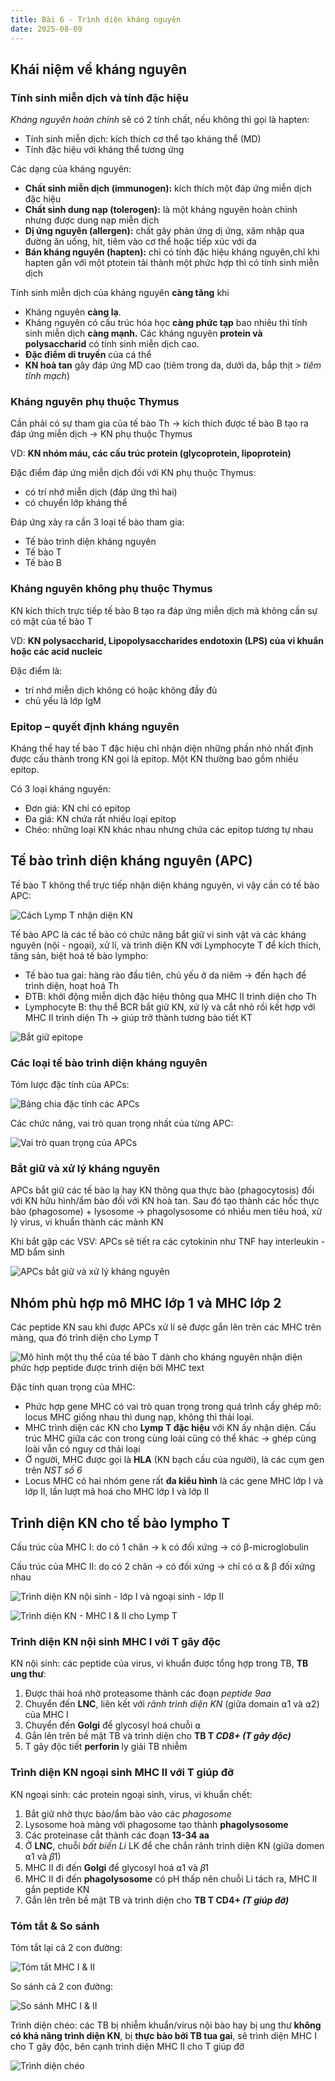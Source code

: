 ```yaml
---
title: Bài 6 - Trình diện kháng nguyên
date: 2025-08-09
---
```


## Khái niệm về kháng nguyên

### Tính sinh miễn dịch và tính đặc hiệu

*Kháng nguyên hoàn chỉnh* sẽ có 2 tính chất, nếu không thì gọi là hapten:

- Tính sinh miễn dịch: kích thích cơ thể tạo kháng thể (MD)
- Tính đặc hiệu với kháng thể tương ứng

Các dạng của kháng nguyên:

- **Chất sinh miễn dịch (immunogen):** kích thích một đáp ứng miễn dịch đặc hiệu
- **Chất sinh dung nạp (tolerogen):** là một kháng nguyên hoàn chỉnh nhưng được dung nạp miễn dịch
- **Dị ứng nguyên (allergen):** chất gây phản ứng dị ứng, xâm nhập qua đường ăn uống, hít, tiêm vào cơ thể hoặc tiếp xúc với da
- **Bán kháng nguyên (hapten):** chỉ có tính đặc hiệu kháng nguyên,chỉ khi hapten gắn với một ptotein tải thành một phức hợp thì có tính sinh miễn dịch

Tính sinh miễn dịch của kháng nguyên **càng tăng** khi

- Kháng nguyên **càng lạ**.
- Kháng nguyên có cấu trúc hóa học **càng phức tạp** bao nhiêu thì tính sinh miễn dịch **càng mạnh.** Các kháng nguyên **protein và polysaccharid** có tính sinh miễn dịch cao.
- **Đặc điểm di truyền** của cá thể
- **KN hoà tan** gây đáp ứng MD cao (tiêm trong da, dưới da, bắp thịt *> tiêm tĩnh mạch*)

### Kháng nguyên phụ thuộc Thymus

Cần phải có sự tham gia của tế bào Th → kích thích được tế bào B tạo ra đáp ứng miễn dịch → KN phụ thuộc Thymus

VD: **KN nhóm máu, các cấu trúc protein (glycoprotein, lipoprotein)**

Đặc điểm đáp ứng miễn dịch đối với KN phụ thuộc Thymus:

- có trí nhớ miễn dịch (đáp ứng thì hai)
- có chuyển lớp kháng thể

Đáp ứng xảy ra cần 3 loại tế bào tham gia:

- Tế bào trình diện kháng nguyên
- Tế bào T
- Tế bào B

### Kháng nguyên không phụ thuộc Thymus

KN kích thích trực tiếp tế bào B tạo ra đáp ứng miễn dịch mà không cần sự có mặt của tế bào T

VD: **KN polysaccharid, Lipopolysaccharides endotoxin (LPS) của vi khuẩn hoặc các acid nucleic**

Đặc điểm là:

- trí nhớ miễn dịch không có hoặc không đầy đủ
- chủ yếu là lớp IgM

### Epitop – quyết định kháng nguyên

Kháng thể hay tế bào T đặc hiệu chỉ nhận diện những phần nhỏ nhất định được cấu thành trong KN gọi là epitop. Một KN thường bao gồm nhiều epitop.

Có 3 loại kháng nguyên:

- Đơn giá: KN chỉ có epitop
- Đa giá: KN chứa rất nhiều loại epitop
- Chéo: những loại KN khác nhau nhưng chứa các epitop tương tự nhau

## Tế bào trình diện kháng nguyên (APC)

Tế bào T không thể trực tiếp nhận diện kháng nguyên, vì vậy cần có tế bào APC:

![Cách Lymp T nhận diện KN](/y2/mddc/6-nhandien-kn.png)

Tế bào APC là các tế bào có chức năng bắt giữ vi sinh vật và các kháng nguyên (nội - ngoại), xử lí, và trình diện KN với Lymphocyte T để kích thích, tăng sản, biệt hoá tế bào lympho:

- Tế bào tua gai: hàng rào đầu tiên, chủ yếu ở da niêm -> đến hạch để trình diện, hoạt hoá Th
- ĐTB: khởi động miễn dịch đặc hiệu thông qua MHC II trình diện cho Th
- Lymphocyte B: thụ thể BCR bắt giữ KN, xử lý và cắt nhỏ rồi kết hợp với MHC II trình diện Th -> giúp trở thành tương bào tiết KT

![Bắt giữ epitope](/y2/mddc/6-1.png)

### Các loại tế bào trình diện kháng nguyên

Tóm lược đặc tính của APCs:

![Bảng chia đặc tính các APCs](/y2/mddc/6-dactinh-apcs.png)

Các chức năng, vai trò quan trọng nhất của từng APC:

![Vai trò quan trọng của APCs](/y2/mddc/6-vaitro-apcs.png)

### Bắt giữ và xử lý kháng nguyên

APCs bắt giữ các tế bào lạ hay KN thông qua thực bào (phagocytosis) đối với KN hữu hình/ẩm bào đối với KN hoà tan. Sau đó tạo thành các hốc thực bào (phagosome) + lysosome -> phagolysosome có nhiều men tiêu hoá, xử lý virus, vi khuẩn thành các mảnh KN

Khi bắt gặp các VSV: APCs sẽ tiết ra các cytokinin như TNF hay interleukin - MD bẩm sinh

![APCs bắt giữ và xử lý kháng nguyên](/y2/mddc/6-apcs.png)

## Nhóm phù hợp mô MHC lớp 1 và MHC lớp 2

Các peptide KN sau khi được APCs xử lí sẽ được gắn lên trên các MHC trên màng, qua đó trình diện cho Lymp T

![Mô hình một thụ thể của tế bào T dành cho kháng nguyên nhận diện phức hợp peptide được trình diện bởi MHC text](/y2/mddc/6-apcs-kn-t.png)

Đặc tính quan trọng của MHC:

- Phức hợp gene MHC có vai trò quan trọng trong quá trình cấy ghép mô: locus MHC giống nhau thì dung nạp, không thì thải loại.
- MHC trình diện các KN cho **Lymp T đặc hiệu** với KN ấy nhận diện. Cấu trúc MHC giữa các con trong cùng loài cũng có thể khác -> ghép cùng loài vẫn có nguy cơ thải loại
- Ở người, MHC được gọi là **HLA** (KN bạch cầu của người), là các cụm gen trên *NST số 6*
- Locus MHC có hai nhóm gene rất **đa kiểu hình** là các gene MHC lớp I và lớp II, lần lượt mã hoá cho MHC lớp I và lớp II

## Trình diện KN cho tế bào lympho T

Cấu trúc của MHC I: do có 1 chân -> k có đối xứng -> có β-microglobulin

Cấu trúc của MHC II: do có 2 chân ->  có đối xứng -> chỉ có α & β đối xứng nhau


![Trình diện KN nội sinh - lớp I và ngoại sinh - lớp II](/y2/mddc/6-tdkn-noi-ngoai.png)

![Trình diện KN - MHC I & II cho Lymp T](/y2/mddc/6-tdkn-t.png)

### Trình diện KN nội sinh MHC I với T gây độc

KN nội sinh: các peptide của virus, vi khuẩn được tổng hợp trong TB, **TB ung thư**:

1. Được thái hoá nhờ proteasome thành các đoạn *peptide 9aa*
2. Chuyển đến **LNC**, liên kết với *rãnh trình diện KN* (giữa domain ⍺1 và ⍺2) của MHC I
3. Chuyển đến **Golgi** để glycosyl hoá chuỗi ⍺
4. Gắn lên trên bề mặt TB và trình diện cho **TB T *CD8+ (T gây độc)***
5. T gây độc tiết **perforin** ly giải TB nhiễm

### Trình diện KN ngoại sinh MHC II với T giúp đỡ

KN ngoại sinh: các protein ngoại sinh, virus, vi khuẩn chết:

1. Bắt giữ nhờ thực bào/ẩm bào vào các *phagosome*
2. Lysosome hoà màng với phagosome tạo thành **phagolysosome**
3. Các proteinase cắt thành các đoạn **13-34 aa**
4. Ở **LNC**, chuỗi *bất biến Li* LK để che chắn rãnh trình diện KN (giữa domen ⍺1 và 𝛽1)
5. MHC II đi đến **Golgi** để glycosyl hoá ⍺1 và 𝛽1
6. MHC II đi đến **phagolysosome** có pH thấp nên chuỗi Li tách ra, MHC II gắn peptide KN
7. Gắn lên trên bề mặt TB và trình diện cho **TB T CD4+ *(T giúp đỡ)***

### Tóm tắt & So sánh

Tóm tắt lại cả 2 con đường:

![Tóm tắt MHC I & II](/y2/mddc/6-tomtat-mhc-i-ii.png)

So sánh cả 2 con đường:

![So sánh MHC I & II](/y2/mddc/6-sosanh-mhc-i-ii.png)

Trình diện chéo: các TB bị nhiễm khuẩn/virus nội bào hay bị ung thư **không có khả năng trình diện KN**, bị **thực bào bởi TB tua gai**, sẽ trình diện MHC I cho T gây độc, bên cạnh trình diện MHC II cho T giúp đỡ

![Trình diện chéo](/y2/mddc/6-trinhdien-cheo.png)
